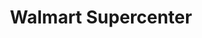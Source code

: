 ---
title: "Walmart Supercenter"
url: /pensacola/walmart-supercenter-south-blue-angel-parkway/
shop: Supermarkt
---